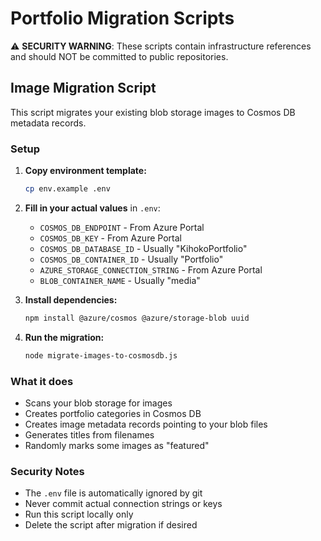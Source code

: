 # Portfolio Migration Scripts

⚠️ **SECURITY WARNING**: These scripts contain infrastructure references and should NOT be committed to public repositories.

## Image Migration Script

This script migrates your existing blob storage images to Cosmos DB metadata records.

### Setup

1. **Copy environment template:**
   ```bash
   cp env.example .env
   ```

2. **Fill in your actual values** in `.env`:
   - `COSMOS_DB_ENDPOINT` - From Azure Portal
   - `COSMOS_DB_KEY` - From Azure Portal 
   - `COSMOS_DB_DATABASE_ID` - Usually "KihokoPortfolio"
   - `COSMOS_DB_CONTAINER_ID` - Usually "Portfolio"
   - `AZURE_STORAGE_CONNECTION_STRING` - From Azure Portal
   - `BLOB_CONTAINER_NAME` - Usually "media"

3. **Install dependencies:**
   ```bash
   npm install @azure/cosmos @azure/storage-blob uuid
   ```

4. **Run the migration:**
   ```bash
   node migrate-images-to-cosmosdb.js
   ```

### What it does

- Scans your blob storage for images
- Creates portfolio categories in Cosmos DB
- Creates image metadata records pointing to your blob files
- Generates titles from filenames
- Randomly marks some images as "featured"

### Security Notes

- The `.env` file is automatically ignored by git
- Never commit actual connection strings or keys
- Run this script locally only
- Delete the script after migration if desired 